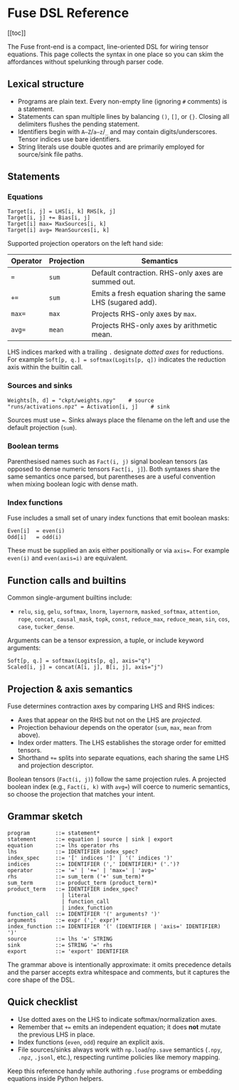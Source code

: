 # Fuse DSL Reference

[[toc]]

The Fuse front-end is a compact, line-oriented DSL for wiring tensor equations.
This page collects the syntax in one place so you can skim the affordances
without spelunking through parser code.

## Lexical structure

* Programs are plain text. Every non-empty line (ignoring `#` comments) is a
  statement.
* Statements can span multiple lines by balancing `()`, `[]`, or `{}`. Closing
  all delimiters flushes the pending statement.
* Identifiers begin with `A–Z`/`a–z`/`_` and may contain digits/underscores.
  Tensor indices use bare identifiers.
* String literals use double quotes and are primarily employed for source/sink
  file paths.

## Statements

### Equations

```
Target[i, j] = LHS[i, k] RHS[k, j]
Target[i, j] += Bias[i, j]
Target[i] max= MaxSources[i, k]
Target[i] avg= MeanSources[i, k]
```

Supported projection operators on the left hand side:

| Operator | Projection | Semantics                                                  |
|----------|------------|------------------------------------------------------------|
| `=`      | `sum`      | Default contraction. RHS-only axes are summed out.         |
| `+=`     | `sum`      | Emits a fresh equation sharing the same LHS (sugared add). |
| `max=`   | `max`      | Projects RHS-only axes by `max`.                           |
| `avg=`   | `mean`     | Projects RHS-only axes by arithmetic mean.                 |

LHS indices marked with a trailing `.` designate *dotted axes* for reductions.
For example `Soft[p, q.] = softmax(Logits[p, q])` indicates the reduction axis
within the builtin call.

### Sources and sinks

```
Weights[h, d] = "ckpt/weights.npy"    # source
"runs/activations.npz" = Activation[i, j]    # sink
```

Sources must use `=`. Sinks always place the filename on the left and use the
default projection (`sum`).

### Boolean terms

Parenthesised names such as `Fact(i, j)` signal boolean tensors (as opposed to
dense numeric tensors `Fact[i, j]`). Both syntaxes share the same semantics once
parsed, but parentheses are a useful convention when mixing boolean logic with
dense math.

### Index functions

Fuse includes a small set of unary index functions that emit boolean masks:

```
Even[i]  = even(i)
Odd[i]   = odd(i)
```

These must be supplied an axis either positionally or via `axis=`. For example
`even(i)` and `even(axis=i)` are equivalent.

## Function calls and builtins

Common single-argument builtins include:

* `relu`, `sig`, `gelu`, `softmax`, `lnorm`, `layernorm`, `masked_softmax`,
  `attention`, `rope`, `concat`, `causal_mask`, `topk`, `const`, `reduce_max`,
  `reduce_mean`, `sin`, `cos`, `case`, `tucker_dense`.

Arguments can be a tensor expression, a tuple, or include keyword arguments:

```
Soft[p, q.] = softmax(Logits[p, q], axis="q")
Scaled[i, j] = concat(A[i, j], B[i, j], axis="j")
```

## Projection & axis semantics

Fuse determines contraction axes by comparing LHS and RHS indices:

* Axes that appear on the RHS but not on the LHS are *projected*.
* Projection behaviour depends on the operator (`sum`, `max`, `mean` from above).
* Index order matters. The LHS establishes the storage order for emitted tensors.
* Shorthand `+=` splits into separate equations, each sharing the same LHS and
  projection descriptor.

Boolean tensors (`Fact(i, j)`) follow the same projection rules. A projected
boolean index (e.g., `Fact(i, k)` with `avg=`) will coerce to numeric semantics,
so choose the projection that matches your intent.

## Grammar sketch

```
program        ::= statement*
statement      ::= equation | source | sink | export
equation       ::= lhs operator rhs
lhs            ::= IDENTIFIER index_spec?
index_spec     ::= '[' indices ']' | '(' indices ')'
indices        ::= IDENTIFIER (',' IDENTIFIER)* ('.')?
operator       ::= '=' | '+=' | 'max=' | 'avg='
rhs            ::= sum_term ('+' sum_term)*
sum_term       ::= product_term (product_term)*
product_term   ::= IDENTIFIER index_spec?
                 | literal
                 | function_call
                 | index_function
function_call  ::= IDENTIFIER '(' arguments? ')'
arguments      ::= expr (',' expr)*
index_function ::= IDENTIFIER '(' (IDENTIFIER | 'axis=' IDENTIFIER) ')'
source         ::= lhs '=' STRING
sink           ::= STRING '=' rhs
export         ::= 'export' IDENTIFIER
```

The grammar above is intentionally approximate: it omits precedence details and
the parser accepts extra whitespace and comments, but it captures the core shape
of the DSL.

## Quick checklist

* Use dotted axes on the LHS to indicate softmax/normalization axes.
* Remember that `+=` emits an independent equation; it does **not** mutate the
  previous LHS in place.
* Index functions (`even`, `odd`) require an explicit axis.
* File sources/sinks always work with `np.load`/`np.save` semantics (`.npy`,
  `.npz`, `.jsonl`, etc.), respecting runtime policies like memory mapping.

Keep this reference handy while authoring `.fuse` programs or embedding
equations inside Python helpers.
